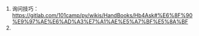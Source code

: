 1. 询问技巧：https://gitlab.com/101camp/py/wikis/HandBooks/Hb4Ask#%E6%8F%90%E9%97%AE%E6%AD%A3%E7%A1%AE%E5%A7%BF%E5%8A%BF
2. 
